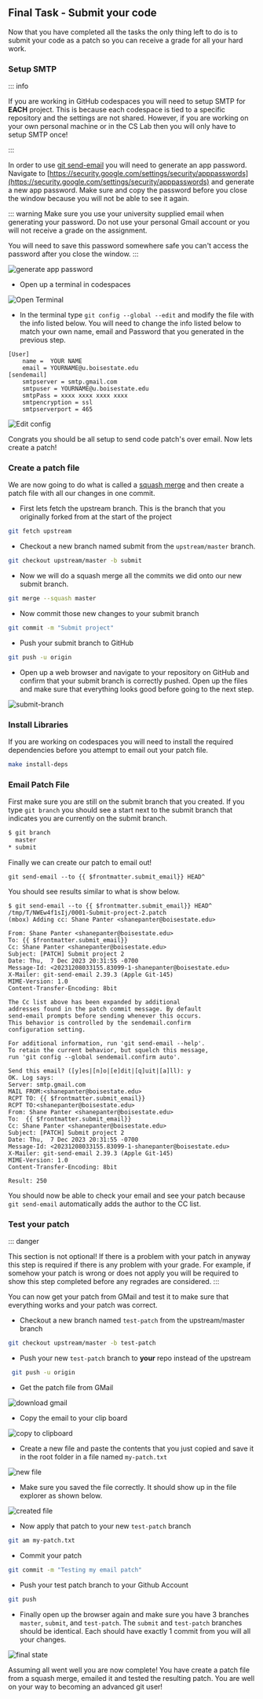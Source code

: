 ## Final Task - Submit your code

Now that you have completed all the tasks the only thing left to do is to submit your code as a
patch so you can receive a grade for all your hard work.

### Setup SMTP

::: info

If you are working in GitHub codespaces you will need to setup SMTP for **EACH** project. This is
because each codespace is tied to a specific repository and the settings are not shared. However,
if you are working on your own personal machine or in the CS Lab then you will only have to setup
SMTP once!

:::

In order to use [git send-email](https://git-scm.com/docs/git-send-email) you will need to generate
an app password. Navigate to
[https://security.google.com/settings/security/apppasswords](https://security.google.com/settings/security/apppasswords)
and generate a new app password. Make sure and copy the password before you close the window because
you will not be able to see it again.

::: warning
Make sure you use your university supplied email when generating your password. Do not use your
personal Gmail account or you will not receive a grade on the assignment.

You will need to save this password somewhere safe you can't access the password after you close the window.
:::

![generate app password](/images/gen-app-password.png)

- Open up a terminal in codespaces

![Open Terminal](/images/open-terminal.png)

- In the terminal type `git config --global --edit` and modify the file with the info listed below.
You will need to change the info listed below to match your own name, email and Password that you
generated in the previous step.

```text
[User]
	name =  YOUR NAME
	email = YOURNAME@u.boisestate.edu
[sendemail]
	smtpserver = smtp.gmail.com
	smtpuser = YOURNAME@u.boisestate.edu
	smtpPass = xxxx xxxx xxxx xxxx
	smtpencryption = ssl
	smtpserverport = 465
```

![Edit config](/images/edit-config.png)

Congrats you should be all setup to send code patch's over email. Now lets create a patch!

### Create a patch file

We are now going to do what is called a [squash
merge](https://docs.gitlab.com/ee/user/project/merge_requests/squash_and_merge.html) and then create
a patch file with all our changes in one commit.

- First lets fetch the upstream branch. This is the branch that you originally forked from at the
  start of the project

```bash
git fetch upstream
```
- Checkout a new branch named submit from the `upstream/master` branch.

```bash
git checkout upstream/master -b submit
```

- Now we will do a squash merge all the commits we did onto our new submit branch.

```bash
git merge --squash master
```

- Now commit those new changes to your submit branch

```bash
git commit -m "Submit project"
```

- Push your submit branch to GitHub

```bash
git push -u origin
```

- Open up a web browser and navigate to your repository on GitHub and confirm that your submit
  branch is correctly pushed. Open up the files and make sure that everything looks good before
  going to the next step.

![submit-branch](/images/git-submit-branch.png)

### Install Libraries

If you are working on codespaces you will need to install the required dependencies before you
attempt to email out your patch file.

```bash
make install-deps
```

### Email Patch File

First make sure you are still on the submit branch that you created. If you type `git branch` you
should see a start next to the submit branch that indicates you are currently on the submit branch.

```bash
$ git branch
  master
* submit
```

Finally we can create our patch to email out!

	git send-email --to {{ $frontmatter.submit_email}} HEAD^

You should see results similar to what is show below.

	$ git send-email --to {{ $frontmatter.submit_email}} HEAD^
	/tmp/T/NWEw4f1sIj/0001-Submit-project-2.patch
	(mbox) Adding cc: Shane Panter <shanepanter@boisestate.edu>

	From: Shane Panter <shanepanter@boisestate.edu>
	To: {{ $frontmatter.submit_email}}
	Cc: Shane Panter <shanepanter@boisestate.edu>
	Subject: [PATCH] Submit project 2
	Date: Thu,  7 Dec 2023 20:31:55 -0700
	Message-Id: <20231208033155.83099-1-shanepanter@boisestate.edu>
	X-Mailer: git-send-email 2.39.3 (Apple Git-145)
	MIME-Version: 1.0
	Content-Transfer-Encoding: 8bit

    The Cc list above has been expanded by additional
    addresses found in the patch commit message. By default
    send-email prompts before sending whenever this occurs.
    This behavior is controlled by the sendemail.confirm
    configuration setting.

    For additional information, run 'git send-email --help'.
    To retain the current behavior, but squelch this message,
    run 'git config --global sendemail.confirm auto'.

	Send this email? ([y]es|[n]o|[e]dit|[q]uit|[a]ll): y
	OK. Log says:
	Server: smtp.gmail.com
	MAIL FROM:<shanepanter@boisestate.edu>
	RCPT TO: {{ $frontmatter.submit_email}}
	RCPT TO:<shanepanter@boisestate.edu>
	From: Shane Panter <shanepanter@boisestate.edu>
	To:  {{ $frontmatter.submit_email}}
	Cc: Shane Panter <shanepanter@boisestate.edu>
	Subject: [PATCH] Submit project 2
	Date: Thu,  7 Dec 2023 20:31:55 -0700
	Message-Id: <20231208033155.83099-1-shanepanter@boisestate.edu>
	X-Mailer: git-send-email 2.39.3 (Apple Git-145)
	MIME-Version: 1.0
	Content-Transfer-Encoding: 8bit

	Result: 250


You should now be able to check your email and see your patch because `git send-email` automatically
adds the author to the CC list.

### Test your patch

::: danger

This section is not optional! If there is a problem with your patch in anyway this step is required
if there is any problem with your grade. For example, if somehow your patch is wrong or does not
apply you will be required to show this step completed before any regrades are considered.
:::

You can now get your patch from GMail and test it to make sure that everything works and your patch
was correct.

- Checkout a new branch named `test-patch` from the upstream/master branch

```bash
git checkout upstream/master -b test-patch
```

- Push your new `test-patch` branch to **your** repo instead of the upstream

```bash
 git push -u origin
```

- Get the patch file from GMail

![download gmail](/images/gmail-original-email.png)


- Copy the email to your clip board

![copy to clipboard](/images/gmail-copy-email.png)

- Create a new file and paste the contents that you just copied and save it in the root folder in a
  file named `my-patch.txt`

![new file](/images/new-file.png)

- Make sure you saved the file correctly. It should show up in the file explorer as shown below.

![created file](/images/created-file.png)

- Now apply that patch to your new `test-patch` branch

```bash
git am my-patch.txt
```

- Commit your patch

```bash
git commit -m "Testing my email patch"
```

- Push your test patch branch to your Github Account

```bash
git push
```

- Finally open up the browser again and make sure you have 3 branches `master`, `submit`, and
  `test-patch`. The `submit` and `test-patch` branches should be identical. Each should have exactly
  1 commit from you will all your changes.

![final state](/images/final-repo-state.png)


Assuming all went well you are now complete! You have create a patch file from a squash merge,
emailed it and tested the resulting patch. You are well on your way to becoming an advanced
git user!
